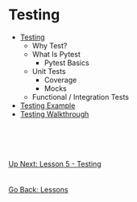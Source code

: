 # Testing
* [Testing](pytest.md)
    * Why Test?
    * What Is Pytest
        * Pytest Basics
    * Unit Tests
        * Coverage
        * Mocks
    * Functional / Integration Tests
* [Testing Example](testing-example)
* [Testing Walkthrough]()

\
\
\
\
[Up Next: Lesson 5 - Testing](pytest.md)
\
\
\
[Go Back: Lessons](../README.md)